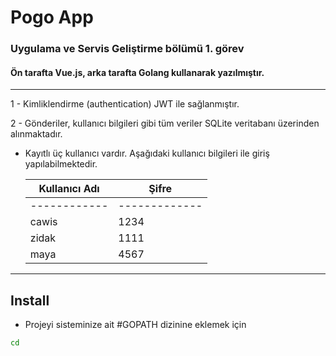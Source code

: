 # Pogo App

### Uygulama ve Servis Geliştirme bölümü 1. görev

#### Ön tarafta Vue.js, arka tarafta Golang kullanarak yazılmıştır.

---

1 - Kimliklendirme (authentication) JWT ile sağlanmıştır.

2 - Gönderiler, kullanıcı bilgileri gibi tüm veriler SQLite veritabanı üzerinden alınmaktadır.

- Kayıtlı üç kullanıcı vardır. Aşağıdaki kullanıcı bilgileri ile giriş yapılabilmektedir.

  | Kullanıcı Adı | Şifre         |
  | ------------- | ------------- |
  | ------------  | ------------- |
  | cawis         | 1234          |
  | zidak         | 1111          |
  | maya          | 4567          |

---

## Install

- Projeyi sisteminize ait #GOPATH dizinine eklemek için

```bash
cd
```
